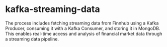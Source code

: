 # kafka-streaming-data
The process includes fetching streaming data from Finnhub using a Kafka Producer, consuming it with a Kafka Consumer, and storing it in MongoDB. This enables real-time access and analysis of financial market data through a streaming data pipeline.
